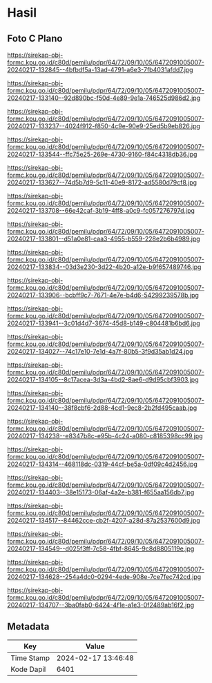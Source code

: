 # Hasil

## Foto C Plano

https://sirekap-obj-formc.kpu.go.id/c80d/pemilu/pdpr/64/72/09/10/05/6472091005007-20240217-132845--4bfbdf5a-13ad-4791-a6e3-7fb4031afdd7.jpg

https://sirekap-obj-formc.kpu.go.id/c80d/pemilu/pdpr/64/72/09/10/05/6472091005007-20240217-133140--92d890bc-f50d-4e89-9e1a-746525d986d2.jpg

https://sirekap-obj-formc.kpu.go.id/c80d/pemilu/pdpr/64/72/09/10/05/6472091005007-20240217-133237--4024f912-f850-4c9e-90e9-25ed5b9eb826.jpg

https://sirekap-obj-formc.kpu.go.id/c80d/pemilu/pdpr/64/72/09/10/05/6472091005007-20240217-133544--ffc75e25-269e-4730-9160-f84c4318db36.jpg

https://sirekap-obj-formc.kpu.go.id/c80d/pemilu/pdpr/64/72/09/10/05/6472091005007-20240217-133627--74d5b7d9-5c11-40e9-8172-ad5580d79cf8.jpg

https://sirekap-obj-formc.kpu.go.id/c80d/pemilu/pdpr/64/72/09/10/05/6472091005007-20240217-133708--66e42caf-3b19-4ff8-a0c9-fc057276797d.jpg

https://sirekap-obj-formc.kpu.go.id/c80d/pemilu/pdpr/64/72/09/10/05/6472091005007-20240217-133801--d51a0e81-caa3-4955-b559-228e2b6b4989.jpg

https://sirekap-obj-formc.kpu.go.id/c80d/pemilu/pdpr/64/72/09/10/05/6472091005007-20240217-133834--03d3e230-3d22-4b20-a12e-b9f657489746.jpg

https://sirekap-obj-formc.kpu.go.id/c80d/pemilu/pdpr/64/72/09/10/05/6472091005007-20240217-133906--bcbff9c7-7671-4e7e-b4d6-54299239578b.jpg

https://sirekap-obj-formc.kpu.go.id/c80d/pemilu/pdpr/64/72/09/10/05/6472091005007-20240217-133941--3c01d4d7-3674-45d8-b149-c804481b6bd6.jpg

https://sirekap-obj-formc.kpu.go.id/c80d/pemilu/pdpr/64/72/09/10/05/6472091005007-20240217-134027--74c17e10-7e1d-4a7f-80b5-3f9d35ab1d24.jpg

https://sirekap-obj-formc.kpu.go.id/c80d/pemilu/pdpr/64/72/09/10/05/6472091005007-20240217-134105--8c17acea-3d3a-4bd2-8ae6-d9d95cbf3903.jpg

https://sirekap-obj-formc.kpu.go.id/c80d/pemilu/pdpr/64/72/09/10/05/6472091005007-20240217-134140--38f8cbf6-2d88-4cd1-9ec8-2b2fd495caab.jpg

https://sirekap-obj-formc.kpu.go.id/c80d/pemilu/pdpr/64/72/09/10/05/6472091005007-20240217-134238--e8347b8c-e95b-4c24-a080-c8185398cc99.jpg

https://sirekap-obj-formc.kpu.go.id/c80d/pemilu/pdpr/64/72/09/10/05/6472091005007-20240217-134314--468118dc-0319-44cf-be5a-0df09c4d2456.jpg

https://sirekap-obj-formc.kpu.go.id/c80d/pemilu/pdpr/64/72/09/10/05/6472091005007-20240217-134403--38e15173-06af-4a2e-b381-f655aa156db7.jpg

https://sirekap-obj-formc.kpu.go.id/c80d/pemilu/pdpr/64/72/09/10/05/6472091005007-20240217-134517--84462cce-cb2f-4207-a28d-87a2537600d9.jpg

https://sirekap-obj-formc.kpu.go.id/c80d/pemilu/pdpr/64/72/09/10/05/6472091005007-20240217-134549--d025f3ff-7c58-4fbf-8645-9c8d8805119e.jpg

https://sirekap-obj-formc.kpu.go.id/c80d/pemilu/pdpr/64/72/09/10/05/6472091005007-20240217-134628--254a4dc0-0294-4ede-908e-7ce7fec742cd.jpg

https://sirekap-obj-formc.kpu.go.id/c80d/pemilu/pdpr/64/72/09/10/05/6472091005007-20240217-134707--3ba0fab0-6424-4f1e-a1e3-0f2489ab16f2.jpg


## Metadata

| Key        | Value               |
| ---------- | ------------------- |
| Time Stamp | 2024-02-17 13:46:48 |
| Kode Dapil | 6401                |



